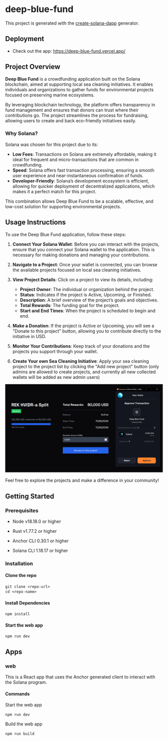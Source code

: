 # deep-blue-fund

This project is generated with the [create-solana-dapp](https://github.com/solana-developers/create-solana-dapp) generator.

## Deployment

- Check out the app: https://deep-blue-fund.vercel.app/

## Project Overview

**Deep Blue Fund** is a crowdfunding application built on the Solana blockchain, aimed at supporting local sea cleaning initiatives. It enables individuals and organizations to gather funds for environmental projects focused on preserving marine ecosystems.

By leveraging blockchain technology, the platform offers transparency in fund management and ensures that donors can trust where their contributions go. The project streamlines the process for fundraising, allowing users to create and back eco-friendly initiatives easily.

### Why Solana?

Solana was chosen for this project due to its:

- **Low Fees**: Transactions on Solana are extremely affordable, making it ideal for frequent and micro-transactions that are common in crowdfunding.
- **Speed**: Solana offers fast transaction processing, ensuring a smooth user experience and near-instantaneous confirmation of funds.
- **Developer-Friendly**: Solana’s development ecosystem is efficient, allowing for quicker deployment of decentralized applications, which makes it a perfect match for this project.

This combination allows Deep Blue Fund to be a scalable, effective, and low-cost solution for supporting environmental projects.

## Usage Instructions

To use the Deep Blue Fund application, follow these steps:

1. **Connect Your Solana Wallet**: Before you can interact with the projects, ensure that you connect your Solana wallet to the application. This is necessary for making donations and managing your contributions.

2. **Navigate to a Project**: Once your wallet is connected, you can browse the available projects focused on local sea cleaning initiatives.

3. **View Project Details**: Click on a project to view its details, including:

   - **Project Owner**: The individual or organization behind the project.
   - **Status**: Indicates if the project is Active, Upcoming, or Finished.
   - **Description**: A brief overview of the project’s goals and objectives.
   - **Total Rewards**: The funding goal for the project.
   - **Start and End Times**: When the project is scheduled to begin and end.

4. **Make a Donation**: If the project is Active or Upcoming, you will see a "Donate to this project" button, allowing you to contribute directly to the initiative in USD.

5. **Monitor Your Contributions**: Keep track of your donations and the projects you support through your wallet.

6. **Create Your own Sea Cleaning Initiative**: Apply your sea cleaning project to the project list by clicking the "Add new project" button (only admins are allowed to create projects, and currently all new collected wallets will be added as new admin users)

![Usage Screenshot](assets/donation_screenshot.png)

Feel free to explore the projects and make a difference in your community!

## Getting Started

### Prerequisites

- Node v18.18.0 or higher

- Rust v1.77.2 or higher
- Anchor CLI 0.30.1 or higher
- Solana CLI 1.18.17 or higher

### Installation

#### Clone the repo

```shell
git clone <repo-url>
cd <repo-name>
```

#### Install Dependencies

```shell
npm install
```

#### Start the web app

```
npm run dev
```

## Apps

### web

This is a React app that uses the Anchor generated client to interact with the Solana program.

#### Commands

Start the web app

```shell
npm run dev
```

Build the web app

```shell
npm run build
```
